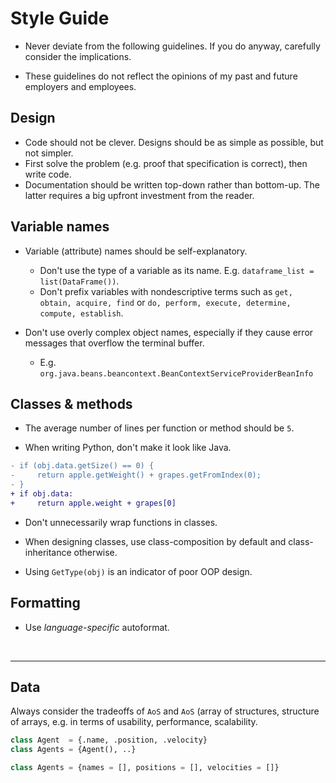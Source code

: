 # Style Guide

* Never deviate from the following guidelines. If you do anyway, carefully consider the implications.

* These guidelines do not reflect the opinions of my past and future employers and employees.


## Design
- Code should not be clever. Designs should be as simple as possible, but not simpler.
- First solve the problem (e.g. proof that specification is correct), then write code.
- Documentation should be written top-down rather than bottom-up. The latter requires a big upfront investment from the reader.

## Variable names

* Variable (attribute) names should be self-explanatory. 
   * Don't use the type of a variable as its name. 
      E.g. `dataframe_list = list(DataFrame())`.
   * Don't prefix variables with nondescriptive terms such as 
      `get, obtain, acquire, find` or `do, perform, execute, determine, compute, establish`.

* Don't use overly complex object names, especially if they cause error messages that overflow the terminal buffer.
  * E.g. `org.java.beans.beancontext.BeanContextServiceProviderBeanInfo`


## Classes & methods

* The average number of lines per function or method should be `5`.

* When writing Python, don't make it look like Java.
```diff
- if (obj.data.getSize() == 0) {
-     return apple.getWeight() + grapes.getFromIndex(0);
- }
+ if obj.data:
+     return apple.weight + grapes[0]
```

* Don't unnecessarily wrap functions in classes.

* When designing classes, use class-composition by default and class-inheritance otherwise.

* Using `GetType(obj)` is an indicator of poor OOP design.


## Formatting

* Use _language-specific_ autoformat.

<br><hr>


## Data

Always consider the tradeoffs of `AoS` and `AoS` (array of structures, structure of arrays, e.g. in terms of usability, performance, scalability.
```py
class Agent  = {.name, .position, .velocity}
class Agents = {Agent(), ..}
```

```py
class Agents = {names = [], positions = [], velocities = []}
```

